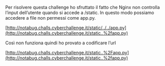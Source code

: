Per risolvere questa challenge ho sfruttato il fatto che Nginx non controlla l’input dell’utente quando si accede a /static. In questo modo possiamo accedere a file non permessi come app.py.

[http://notabug.challs.cyberchallenge.it/static/../../app.py](http://notabug.challs.cyberchallenge.it/static..%2fapp.py)

Così non funziona quindi ho provato a codificare l’url

[http://notabug.challs.cyberchallenge.it/static..%2Fapp.py](http://notabug.challs.cyberchallenge.it/static..%2fapp.py)